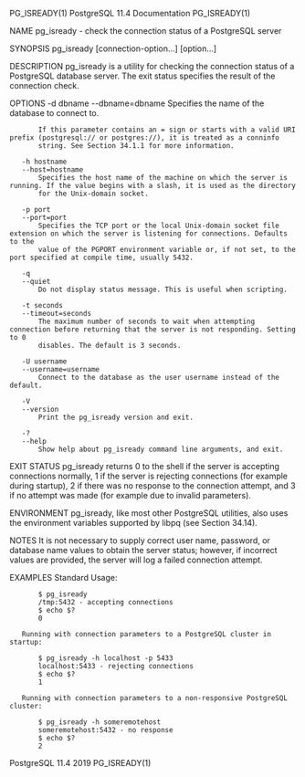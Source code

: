 PG_ISREADY(1)                                              PostgreSQL 11.4 Documentation                                             PG_ISREADY(1)

NAME
       pg_isready - check the connection status of a PostgreSQL server

SYNOPSIS
       pg_isready [connection-option...] [option...]

DESCRIPTION
       pg_isready is a utility for checking the connection status of a PostgreSQL database server. The exit status specifies the result of the
       connection check.

OPTIONS
       -d dbname
       --dbname=dbname
           Specifies the name of the database to connect to.

           If this parameter contains an = sign or starts with a valid URI prefix (postgresql:// or postgres://), it is treated as a conninfo
           string. See Section 34.1.1 for more information.

       -h hostname
       --host=hostname
           Specifies the host name of the machine on which the server is running. If the value begins with a slash, it is used as the directory
           for the Unix-domain socket.

       -p port
       --port=port
           Specifies the TCP port or the local Unix-domain socket file extension on which the server is listening for connections. Defaults to the
           value of the PGPORT environment variable or, if not set, to the port specified at compile time, usually 5432.

       -q
       --quiet
           Do not display status message. This is useful when scripting.

       -t seconds
       --timeout=seconds
           The maximum number of seconds to wait when attempting connection before returning that the server is not responding. Setting to 0
           disables. The default is 3 seconds.

       -U username
       --username=username
           Connect to the database as the user username instead of the default.

       -V
       --version
           Print the pg_isready version and exit.

       -?
       --help
           Show help about pg_isready command line arguments, and exit.

EXIT STATUS
       pg_isready returns 0 to the shell if the server is accepting connections normally, 1 if the server is rejecting connections (for example
       during startup), 2 if there was no response to the connection attempt, and 3 if no attempt was made (for example due to invalid
       parameters).

ENVIRONMENT
       pg_isready, like most other PostgreSQL utilities, also uses the environment variables supported by libpq (see Section 34.14).

NOTES
       It is not necessary to supply correct user name, password, or database name values to obtain the server status; however, if incorrect
       values are provided, the server will log a failed connection attempt.

EXAMPLES
       Standard Usage:

           $ pg_isready
           /tmp:5432 - accepting connections
           $ echo $?
           0

       Running with connection parameters to a PostgreSQL cluster in startup:

           $ pg_isready -h localhost -p 5433
           localhost:5433 - rejecting connections
           $ echo $?
           1

       Running with connection parameters to a non-responsive PostgreSQL cluster:

           $ pg_isready -h someremotehost
           someremotehost:5432 - no response
           $ echo $?
           2

PostgreSQL 11.4                                                        2019                                                          PG_ISREADY(1)
